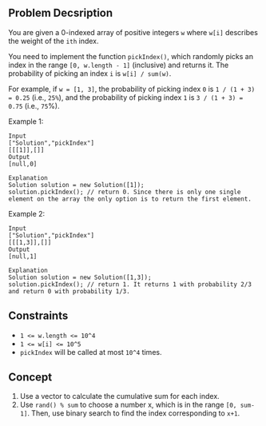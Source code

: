 ## Problem Decsription

You are given a 0-indexed array of positive integers `w` where `w[i]` describes the weight of the `ith` index.

You need to implement the function `pickIndex()`, which randomly picks an index in the range `[0, w.length - 1]` (inclusive) and returns it. The probability of picking an index `i` is `w[i] / sum(w)`.

For example, if `w = [1, 3]`, the probability of picking index `0` is `1 / (1 + 3) = 0.25` (i.e., `25%`), and the probability of picking index `1` is `3 / (1 + 3) = 0.75` (i.e., `75`%).

Example 1:
```plaintext
Input
["Solution","pickIndex"]
[[[1]],[]]
Output
[null,0]

Explanation
Solution solution = new Solution([1]);
solution.pickIndex(); // return 0. Since there is only one single element on the array the only option is to return the first element.
```
Example 2:
```plaintext
Input
["Solution","pickIndex"]
[[[1,3]],[]]
Output
[null,1]

Explanation
Solution solution = new Solution([1,3]);
solution.pickIndex(); // return 1. It returns 1 with probability 2/3 and return 0 with probability 1/3.
```
## Constraints

- `1 <= w.length <= 10^4`
- `1 <= w[i] <= 10^5`
- `pickIndex` will be called at most `10^4` times.

## Concept
1. Use a vector to calculate the cumulative sum for each index.
2. Use `rand() % sum` to choose a number x, which is in the range `[0, sum-1]`. Then, use binary search to find the index corresponding to `x+1`.
